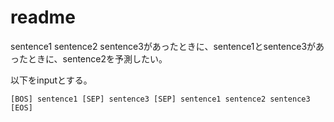 # readme
sentence1 sentence2 sentence3があったときに、sentence1とsentence3があったときに、sentence2を予測したい。

以下をinputとする。

```
[BOS] sentence1 [SEP] sentence3 [SEP] sentence1 sentence2 sentence3 [EOS]
```
